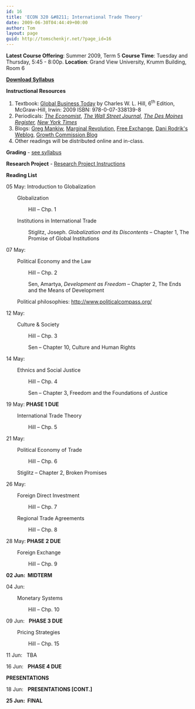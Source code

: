 ```yaml
---
id: 16
title: 'ECON 320 &#8211; International Trade Theory'
date: 2009-06-30T04:44:49+00:00
author: Tom
layout: page
guid: http://tomschenkjr.net/?page_id=16
---
```

<strong>Latest Course Offering</strong>: Summer 2009, Term 5
<strong>Course Time</strong>: Tuesday and Thursday, 5:45 - 8:00p.
<strong>Location</strong>: Grand View University, Krumm Building, Room 6

<a href="http://www.scribd.com/doc/17120624/Econ-320-Syllabus-Summer-2009" target="_blank"><strong>Download Syllabus</strong></a>

<strong>Instructional Resources</strong>
<ol>
	<li>Textbook: <a href="http://www.amazon.com/Global-Business-Today-Charles-Hill/dp/007338139X/ref=sr_11_1?ie=UTF8&amp;qid=1246840760&amp;sr=11-1"><span style="text-decoration:underline;">Global Business Today</span></a> by Charles W. L. Hill, 6<sup>th</sup> Edition, McGraw-Hill, Irwin: 2009 ISBN: 978-0-07-338139-8</li>
	<li>Periodicals: <a href="http://www.economist.com"><em>The Economist</em></a>, <a href="http://www.wsj.com"><em>The Wall Street Journal</em></a>, <em><a href="http://www.dmregister.com">The Des Moines Register</a>, <a href="http://www.nytimes.com">New York Times</a></em></li>
	<li>Blogs: <a href="http://gregmankiw.blogspot.com/" target="_blank">Greg Mankiw</a>, <a href="http://www.marginalrevolution.com">Marginal Revolution</a>, <a href="http://www.economist.com/blogs/freeexchange/" target="_blank">Free Exchange</a>, <a href="http://rodrik.typepad.com/dani_rodriks_weblog/" target="_blank">Dani Rodrik's Weblog</a>, <a href="http://www.growthcommissionblog.org/" target="_blank">Growth Commission Blog</a></li>
	<li>Other readings will be distributed online and in-class.</li>
</ol>
<strong>Grading</strong> - <a href="http://www.scribd.com/doc/17120624/Econ-320-Syllabus-Summer-2009">see syllabus</a>

<strong>Research Project</strong> - <a href="http://www.scribd.com/doc/17120573/Research-Project-Instructions">Research Project Instructions</a>

<strong>Reading List</strong>

05 May: Introduction to Globalization
<p style="padding-left:30px;">Globalization</p>
<p style="padding-left:60px;">Hill – Chp. 1</p>
<p style="padding-left:30px;">Institutions in International Trade</p>
<p style="padding-left:60px;">Stiglitz, Joseph. <em>Globalization and its Discontents</em> – Chapter 1, The Promise of Global Institutions</p>

07 May:
<p style="padding-left:30px;">Political Economy and the Law</p>
<p style="padding-left:60px;">Hill – Chp. 2</p>
<p style="padding-left:60px;">Sen, Amartya, <em>Development as Freedom</em> – Chapter 2, The Ends and the Means of Development</p>
<p style="padding-left:30px;">Political philosophies: <a href="http://www.politicalcompass.org/">http://www.politicalcompass.org/</a></p>

12 May:
<p style="padding-left:30px;">Culture &amp; Society</p>
<p style="padding-left:60px;">Hill – Chp. 3</p>
<p style="padding-left:60px;">Sen – Chapter 10, Culture and Human Rights</p>

14 May:
<p style="padding-left:30px;">Ethnics and Social Justice</p>
<p style="padding-left:60px;">Hill – Chp. 4</p>
<p style="padding-left:60px;">Sen – Chapter 3, Freedom and the Foundations of Justice</p>

19 May: <strong>PHASE 1 DUE</strong>
<p style="padding-left:30px;">International Trade Theory</p>
<p style="padding-left:60px;">Hill – Chp. 5</p>

21 May:
<p style="padding-left:30px;">Political Economy of Trade</p>
<p style="padding-left:60px;">Hill – Chp. 6</p>
<p style="padding-left:30px;">Stiglitz – Chapter 2, Broken Promises</p>

26 May:
<p style="padding-left:30px;">Foreign Direct Investment</p>
<p style="padding-left:60px;">Hill – Chp. 7</p>
<p style="padding-left:30px;">Regional Trade Agreements</p>
<p style="padding-left:60px;">Hill – Chp. 8</p>

28 May:<strong> PHASE 2 DUE</strong>
<p style="padding-left:30px;">Foreign Exchange</p>
<p style="padding-left:60px;">Hill – Chp. 9</p>

<strong>02 Jun:  MIDTERM</strong>

04 Jun:
<p style="padding-left:30px;">Monetary Systems</p>
<p style="padding-left:60px;">Hill – Chp. 10</p>

09 Jun:   <strong>PHASE 3 DUE</strong>
<p style="padding-left:30px;">Pricing Strategies</p>
<p style="padding-left:60px;">Hill – Chp. 15</p>

<strong> </strong>

11 Jun:   TBA

<strong> </strong>

16 Jun:   <strong>PHASE 4 DUE</strong>

<strong>PRESENTATIONS</strong>

18 Jun:   <strong>PRESENTATIONS [CONT.]</strong>

<strong> </strong>

<strong>25 Jun:  FINAL</strong>

<strong>
</strong>